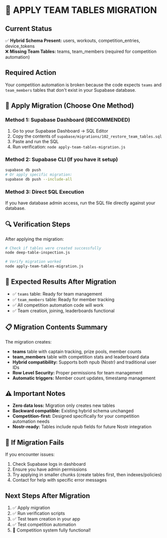 # 🚀 APPLY TEAM TABLES MIGRATION

## Current Status
✅ **Hybrid Schema Present:** users, workouts, competition_entries, device_tokens  
❌ **Missing Team Tables:** teams, team_members (required for competition automation)

## Required Action
Your competition automation is broken because the code expects `teams` and `team_members` tables that don't exist in your Supabase database.

## 🎯 Apply Migration (Choose One Method)

### Method 1: Supabase Dashboard (RECOMMENDED)
1. Go to your Supabase Dashboard → SQL Editor
2. Copy the contents of `supabase/migrations/102_restore_team_tables.sql`
3. Paste and run the SQL
4. Run verification: `node apply-team-tables-migration.js`

### Method 2: Supabase CLI (If you have it setup)
```bash
supabase db push
# Or apply specific migration:
supabase db push --include-all
```

### Method 3: Direct SQL Execution
If you have database admin access, run the SQL file directly against your database.

## 🔍 Verification Steps
After applying the migration:

```bash
# Check if tables were created successfully
node deep-table-inspection.js

# Verify migration worked
node apply-team-tables-migration.js
```

## 🎉 Expected Results After Migration
- ✅ `teams` table: Ready for team management
- ✅ `team_members` table: Ready for member tracking
- ✅ All competition automation code will work
- ✅ Team creation, joining, leaderboards functional

## 📋 Migration Contents Summary
The migration creates:
- **teams** table with captain tracking, prize pools, member counts
- **team_members** table with competition stats and leaderboard data
- **Hybrid compatibility:** Supports both npub (Nostr) and traditional user IDs
- **Row Level Security:** Proper permissions for team management
- **Automatic triggers:** Member count updates, timestamp management

## ⚠️ Important Notes
- **Zero data loss:** Migration only creates new tables
- **Backward compatible:** Existing hybrid schema unchanged
- **Competition-first:** Designed specifically for your competition automation needs
- **Nostr-ready:** Tables include npub fields for future Nostr integration

## 🚨 If Migration Fails
If you encounter issues:
1. Check Supabase logs in dashboard
2. Ensure you have admin permissions
3. Try applying in smaller chunks (create tables first, then indexes/policies)
4. Contact for help with specific error messages

## Next Steps After Migration
1. ✅ Apply migration
2. ✅ Run verification scripts  
3. ✅ Test team creation in your app
4. ✅ Test competition automation
5. 🎉 Competition system fully functional!
